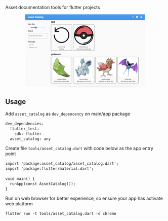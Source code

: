 Asset documentation tools for flutter projects

<p align="center">
  <img src="https://github.com/thought-lab/asset_catalog/blob/main/resources/ss_example_light_v0.3.0.png?raw=true" alt="light screenshot" width="75%" />
</p>

## Usage

Add `asset_catalog` as `dev_depencency` on main/app package


```
dev_dependencies:
  flutter_test:
    sdk: flutter
  asset_catalog: any
```

Create file `tools/asset_catalog.dart` with code below as the app entry point
```
import 'package:asset_catalog/asset_catalog.dart';
import 'package:flutter/material.dart';

void main() {
  runApp(const AssetCatalog());
}

```

Run on web browser for better experience, so ensure your app has activate web platform
```
flutter run -t tools/asset_catalog.dart -d chrome
```

